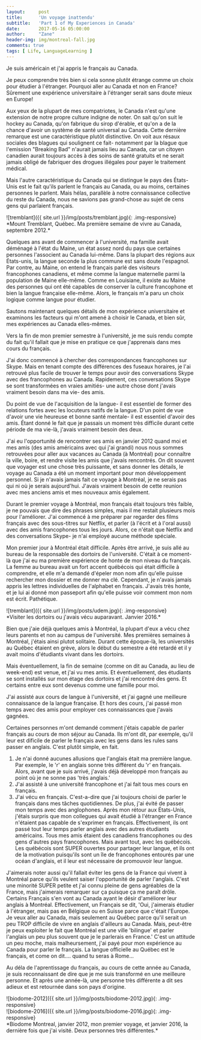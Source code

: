 ```yaml
---
layout:     post
title:      'Un voyage inattendu'
subtitle:   'Part 1 of My Experiences in Canada'
date:       2017-05-16 05:00:00
author:     "Zane"
header-img: img/montreal-fall.jpg
comments: true
tags: [ Life, LanguageLearning ]
---
```


Je suis américain et j'ai appris le français au Canada.

Je peux comprendre très bien si cela sonne plutôt étrange comme un choix pour étudier à l'étranger. Pourquoi aller au Canada et non en France? Sûrement une expérience universitaire à l'étranger serait sans doute mieux en Europe!

Aux yeux de la plupart de mes compatriotes, le Canada n'est qu'une extension de notre propre culture indigne de noter. On sait qu'on suit le hockey au Canada, qu'on fabrique du sirop d'érable, et qu'on a de la chance d'avoir un système de santé universal au Canada. Cette dernière remarque est une caractéristique plutôt distinctive. On voit aux résaux sociales des blagues qui soulignent ce fait- notamment par la blague que l'emission "Breaking Bad" n'aurait jamais lieu au Canada, car un citoyen canadien aurait toujours accès à des soins de santé gratuits et ne serait jamais obligé de fabriquer des drogues illégales pour payer le traitement médical.

Mais l'autre caractéristique du Canada qui se distingue le pays des États-Unis est le fait qu'ils parlent le français au Canada, ou au moins, certaines personnes le parlent. Mais hélas, parallèle à notre connaissance collective du reste du Canada, nous ne savions pas grand-chose au sujet de cens gens qui parlaient français.

<div class='row' markdown='1'>
  <div class='col-md-12' markdown='1'>
  ![tremblant]({{ site.url }}/img/posts/tremblant.jpg){: .img-responsive}
  </div>
  *Mount Tremblant, Québec. Ma première semaine de vivre au Canada, septembre 2012.*
</div>

Quelques ans avant de commencer à l'université, ma famille avait déménagé à l'état du Maine, un état assez nord du pays que certaines personnes l'associent au Canada lui-même. Dans la plupart des régions aux États-unis, la langue seconde la plus commune est sans doute l'espagnol. Par contre, au Maine, on entend le français parlé des visiteurs francophones canadiens,  et même comme la langue maternelle parmi la population de Maine elle-même. Comme en Louisiane, il existe au Maine des personnes qui ont été capables de conserver la culture francophone et bien la langue française elle-même. Alors, le français m'a paru un choix logique comme langue pour étudier.

Sautons maintenant quelques détails de mon expérience universitaire et examinons les facteurs qui m'ont amené à choisir le Canada, et bien sûr, mes expériences au Canada elles-mêmes. 

Vers la fin de mon premier semestre à l'université, je me suis rendu compte du fait qu'il fallait que je mise en pratique ce que j'apprenais dans mes cours du français. 

J'ai donc commencé à chercher des correspondances francophones sur Skype. Mais en tenant compte des différences des fuseaux horaires, je l'ai retrouvé plus facile de trouver le temps pour avoir des conversations Skype avec des francophones au Canada. Rapidement, ces conversations Skype se sont transformées en vraies amitiés- une autre chose dont j'avais vraiment besoin dans ma vie- des amis. 

Du point de vue de l'acquisition de la langue- il est essentiel de former des relations fortes avec les locuteurs natifs de la langue. D'un point de vue d'avoir une vie heureuse et bonne santé mentale- il est essentiel d'avoir des amis. Étant donné le fait que je passais un moment très difficile durant cette période de ma vie-là, j'avais vraiment besoin des deux.

J'ai eu l'opportunité de rencontrer ses amis en janvier 2012 quand moi et mes amis (des amis américains avec qui j'ai grandi) nous nous sommes retrouvées pour aller aux vacances au Canada (à Montréal) pour connaître la ville, boire, et rendre visite les amis que j'avais rencontrés. On dit souvent que voyager est une chose très puissante, et sans donner les détails, le voyage au Canada a été un moment important pour mon développement personnel. Si je n'avais jamais fait ce voyage à Montréal, je ne serais pas qui ni où je serais aujourd'hui. J'avais vraiment besoin de cette reunion avec mes anciens amis et mes nouveaux amis également.

Durant le premier voyage à Montréal, mon français était toujours très faible, je ne pouvais que dire des phrases simples, mais il me restait plusieurs mois pour l'améliorer. J'ai commencé à me préparer par regarder des films français avec des sous-titres sur Netflix, et parler (à l'écrit et à l'oral aussi) avec des amis francophones tous les jours. Alors, ce n'était que Netflix and des conversations Skype- je n'ai employé aucune méthode spéciale.

Mon premier jour à Montréal était difficile. Après être arrivé, je suis allé au bureau de la responsable des dortoirs de l'université. C'était à ce moment-là que j'ai eu ma première expérience de honte de mon niveau du français. La femme au bureau avait un fort accent québécois qui était difficile à comprendre, et elle m'a demandé d'épeler mon nom afin qu'elle puisse rechercher mon dossier et me donner ma clé. Cependant, je n'avais jamais appris les lettres individuelles de l'alphabet en français. J'avais très honte, et je lui ai donné mon passeport afin qu'elle puisse voir comment mon nom est écrit. Pathétique.


<div class='row' markdown='1'>
  <div class='col-md-12' markdown='1'>
  ![tremblant]({{ site.url }}/img/posts/udem.jpg){: .img-responsive}
  </div>
  *Visiter les dortoirs ou j'avais vécu auparavant. Janvier 2016.*
</div>

Bien que j'aie déjà quelques amis à Montréal, la plupart d'eux a vécu chez leurs parents et non au campus de l'université. Mes premières semaines à Montréal, j'étais ainsi plutot solitaire. Durant cette époque-là, les universités au Québec étaient en grève, alors le début du semestre a été retardé et il y avait moins d'étudiants vivant dans les dortoirs.

Mais éventuellement, la fin de semaine (comme on dit au Canada, au lieu de week-end) est venue, et j'ai vu mes amis. Et éventuellement, des étudiants se sont installés sur mon étage des dortoirs et j'ai rencontré des gens. Et certains entre eux sont devenus comme une famille pour moi.

J'ai assisté aux cours de langue à l'université, et j'ai gagné une meilleure connaissance de la langue française. Et hors des cours, j'ai passé mon temps avec des amis pour employer ces connaissances que j'avais gagnées.

Certaines personnes m'ont demandé comment j'étais capable de parler français au cours de mon séjour au Canada. Ils m'ont dit, par exemple, qu'il leur est dificile de parler le français avec les gens dans les rules sans passer en anglais. C'est plutôt simple, en fait.

1. Je n'ai donné aucunes allusions que l'anglais était ma première langue. Par exemple, le 'r' en anglais sonne très différent du 'r' en français. Alors, avant que je suis arrivé, j'avais déjà développé mon français au point où je ne sonne pas 'très anglais.'
2. J'ai assisté à une université francophone et j'ai fait tous mes cours en français.
3. J'ai vécu en français. C'est-a-dire que j'ai toujours choisi de parler le français dans mes tâches quotidiennes. De plus, j'ai évité de passer mon temps avec des anglophones. Après mon rétour aux États-Unis, j'étais surpris que mon collegues qui avait étudié à l'étranger en France n'étaient pas capable de s'exprimer en français. Effectivement, ils ont passé tout leur temps parler anglais avec des autres étudiants américains. Tous mes amis étaient des canadiens francophones ou des gens d'autres pays francophones. Mais avant tout, avec les québécois. Les québécois sont SUPER ouvertes pour partager leur langue, et ils ont de la motivation puisqu'ils sont un île de francophones entourés par une océan d'anglais, et il leur est nécessaire de promouvoir leur langue. 

J'aimerais noter aussi qu'il fallait éviter les gens de la France qui vivent à Montréal parce qu'ils veulent saiser l'opportunité de parler l'anglais. C'est une minorité SUPER petite et j'ai connu pleine de gens agréables de la France, mais j'aimerais remarquer sur ça puisque ça me paraît drôle. Certains Français s'en vont au Canada ayant le désir d'améliorer leur anglais à Montréal. Effectivement, un Français se dit, 'Oui, j'aimerais étudier à l'étranger, mais pas en Bélgique ou en Suisse parce que c'était l'Europe. Je veux aller au Canada, mais seulement au Québec parce qu'il serait un peu TROP difficile de vivre en anglais d'ailleurs au Canada. Mais, peut-être je peux exploiter le fait que Montréal est une ville 'bilingue' et parler l'anglais un peu plus souvent que je le parlerais en France.' C'est un attitude un peu moche, mais malheursement, j'ai payé pour mon expérience au Canada pour parler le français. La langue officielle au Québec est le français, et come on dit.... quand tu seras à Rome...

Au déla de l'aprentissage du français, au cours de cette année au Canada, je suis reconnaissant de dire que je me suis transformé en une meilleure personne. Et après une année-là, une personne très différente a dit ses adieux et est retournée dans son pays d'origine.
 
<div class='row' markdown='1'>
  <div class='col-md-6' markdown='1'>
  ![biodome-2012]({{ site.url }}/img/posts/biodome-2012.jpg){: .img-responsive}
  </div>
  <div class='col-md-6' markdown='1'>
  ![biodome-2016]({{ site.url }}/img/posts/biodome-2016.jpg){: .img-responsive}
  </div>
  *Biodome Montreal, janvier 2012, mon premier voyage, et janvier 2016, la dernière fois que j'ai visité. Deux personnes très différentes.*
</div>
